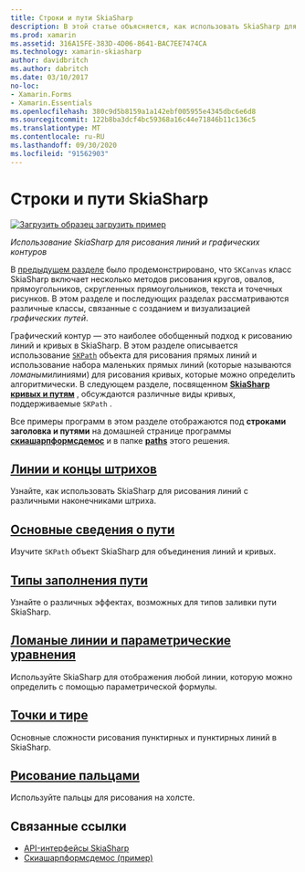 ```yaml
---
title: Строки и пути SkiaSharp
description: В этой статье объясняется, как использовать SkiaSharp для рисования линий и графических путей в Xamarin.Forms приложениях, а также демонстрируется пример кода.
ms.prod: xamarin
ms.assetid: 316A15FE-383D-4D06-8641-BAC7EE7474CA
ms.technology: xamarin-skiasharp
author: davidbritch
ms.author: dabritch
ms.date: 03/10/2017
no-loc:
- Xamarin.Forms
- Xamarin.Essentials
ms.openlocfilehash: 380c9d5b8159a1a142ebf005955e4345dbc6e6d8
ms.sourcegitcommit: 122b8ba3dcf4bc59368a16c44e71846b11c136c5
ms.translationtype: MT
ms.contentlocale: ru-RU
ms.lasthandoff: 09/30/2020
ms.locfileid: "91562903"
---
```

# <a name="skiasharp-lines-and-paths"></a>Строки и пути SkiaSharp

[![Загрузить образец](~/media/shared/download.png) загрузить пример](https://docs.microsoft.com/samples/xamarin/xamarin-forms-samples/skiasharpforms-demos)

_Использование SkiaSharp для рисования линий и графических контуров_

В [предыдущем разделе](~/xamarin-forms/user-interface/graphics/skiasharp/basics/index.md) было продемонстрировано, что `SKCanvas` класс SkiaSharp включает несколько методов рисования кругов, овалов, прямоугольников, скругленных прямоугольников, текста и точечных рисунков. В этом разделе и последующих разделах рассматриваются различные классы, связанные с созданием и визуализацией *графических путей*.

Графический контур — это наиболее обобщенный подход к рисованию линий и кривых в SkiaSharp. В этом разделе описывается использование [`SKPath`](xref:SkiaSharp.SKPath) объекта для рисования прямых линий и использование набора маленьких прямых линий (которые называются *ломаными*линиями) для рисования кривых, которые можно определить алгоритмически. В следующем разделе, посвященном [**SkiaSharp кривых и путям**](../curves/index.md) , обсуждаются различные виды кривых, поддерживаемые `SKPath` .

Все примеры программ в этом разделе отображаются под **строками заголовка и путями** на домашней странице программы [**скиашарпформсдемос**](/samples/xamarin/xamarin-forms-samples/skiasharpforms-demos) и в папке [**paths**](https://github.com/xamarin/xamarin-forms-samples/tree/master/SkiaSharpForms/Demos/Demos/SkiaSharpFormsDemos/Paths) этого решения.

## <a name="lines-and-stroke-caps"></a>[Линии и концы штрихов](lines.md)

Узнайте, как использовать SkiaSharp для рисования линий с различными наконечниками штриха.

## <a name="path-basics"></a>[Основные сведения о пути](paths.md)

Изучите `SKPath` объект SkiaSharp для объединения линий и кривых.

## <a name="the-path-fill-types"></a>[Типы заполнения пути](fill-types.md)

Узнайте о различных эффектах, возможных для типов заливки пути SkiaSharp.

## <a name="polylines-and-parametric-equations"></a>[Ломаные линии и параметрические уравнения](polylines.md)

Используйте SkiaSharp для отображения любой линии, которую можно определить с помощью параметрической формулы.

## <a name="dots-and-dashes"></a>[Точки и тире](dots.md)

Основные сложности рисования пунктирных и пунктирных линий в SkiaSharp.

## <a name="finger-painting"></a>[Рисование пальцами](finger-paint.md)

Используйте пальцы для рисования на холсте.

## <a name="related-links"></a>Связанные ссылки

- [API-интерфейсы SkiaSharp](/dotnet/api/skiasharp)
- [Скиашарпформсдемос (пример)](/samples/xamarin/xamarin-forms-samples/skiasharpforms-demos)